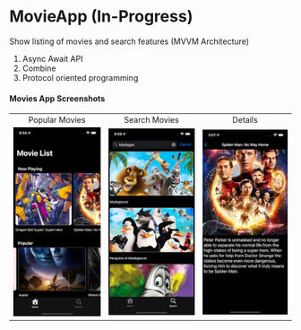 # MovieApp (In-Progress)

Show listing of movies and search features (MVVM Architecture)
1. Async Await API 
2. Combine 
3. Protocol oriented programming 

#### Movies App Screenshots

<table>
  <tr>
    <td align ="center"> Popular Movies</td>
    <td align ="center"> Search Movies </td>
    <td align ="center"> Details</td>
  </tr>
  <tr>
    <td><img src="Screenshots/movieList.png"></td>
    <td><img src=" Screenshots/SearchMovies.png"></td> 
    <td><img src="Screenshots/movieDetail.png"></td>
  </tr>
 </table>
